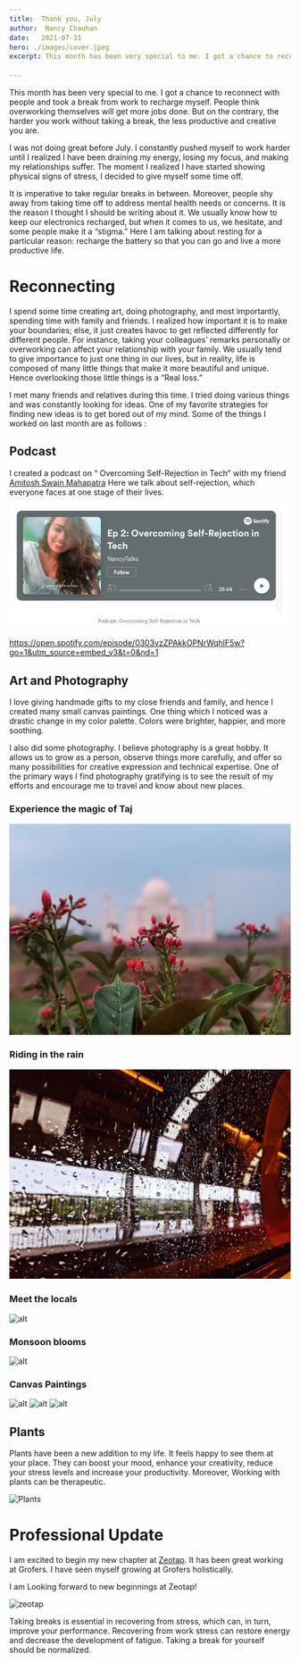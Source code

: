 ```yaml
---
title:  Thank you, July
author:  Nancy Chauhan
date:   2021-07-31
hero: ./images/cover.jpeg
excerpt: This month has been very special to me. I got a chance to reconnect with people and took a break from work to recharge myself. People think overworking themselves will get more jobs done. But on the contrary, the harder you work without taking a break, the less productive and creative you are.

---
```


This month has been very special to me. I got a chance to reconnect with people and took a break from work to recharge myself. People think overworking themselves will get more jobs done. But on the contrary, the harder you work without taking a break, the less productive and creative you are.

I was not doing great before July. I constantly pushed myself to work harder until I realized I have been draining my energy, losing my focus, and making my relationships suffer. The moment I realized I have started showing physical signs of stress, I decided to give myself some time off.

It is imperative to take regular breaks in between. Moreover, people shy away from taking time off to address mental health needs or concerns. It is the reason I thought I should be writing about it. We usually know how to keep our electronics recharged, but when it comes to us, we hesitate, and some people make it a “stigma.” Here I am talking about resting for a particular reason: recharge the battery so that you can go and live a more productive life.

# Reconnecting

I spend some time creating art, doing photography, and most importantly, spending time with family and friends. I realized how important it is to make your boundaries; else, it just creates havoc to get reflected differently for different people. For instance, taking your colleagues’ remarks personally or overworking can affect your relationship with your family. We usually tend to give importance to just one thing in our lives, but in reality, life is composed of many little things that make it more beautiful and unique. Hence overlooking those little things is a “Real loss.”

I met many friends and relatives during this time. I tried doing various things and was constantly looking for ideas. One of my favorite strategies for finding new ideas is to get bored out of my mind. Some of the things I worked on last month are as follows :

## Podcast

I created a podcast on “ Overcoming Self-Rejection in Tech” with my friend [Amitosh Swain Mahapatra](https://www.linkedin.com/in/amitosh-swain/)
Here we talk about self-rejection, which everyone faces at one stage of their lives.

![Podcast](./images/podcast.png) 

https://open.spotify.com/episode/0303vzZPAkkOPNrWqhlF5w?go=1&utm_source=embed_v3&t=0&nd=1 

## Art and Photography

I love giving handmade gifts to my close friends and family, and hence I created many small canvas paintings. One thing which I noticed was a drastic change in my color palette. Colors were brighter, happier, and more soothing.

I also did some photography. I believe photography is a great hobby. It allows us to grow as a person, observe things more carefully, and offer so many possibilities for creative expression and technical expertise. One of the primary ways I find photography gratifying is to see the result of my efforts and encourage me to travel and know about new places.

### Experience the magic of Taj
![alt](./images/taj.jpeg) 

### Riding in the rain
![alt](./images/ride.jpeg)

### Meet the locals 
![alt](https://miro.medium.com/max/8064/1*aOtfWzTJoqZXlO9JtwYzgQ.jpeg) 

### Monsoon blooms

![alt](https://miro.medium.com/max/4032/1*8HI15Dolp8pzM-LAR-q-CQ.jpeg)


### Canvas Paintings 

![alt](https://miro.medium.com/max/7276/1*biSWqDss-FEXyIAlAKmKHQ.jpeg) 
![alt](https://miro.medium.com/max/8064/1*B66nkLE5tbXsEYap6xl5ZQ.jpeg) 
![alt](https://miro.medium.com/max/8064/1*T4zLxxLRD-FZWtdZjK0Eig.jpeg)


## Plants
Plants have been a new addition to my life. It feels happy to see them at your place. They can boost your mood, enhance your creativity, reduce your stress levels and increase your productivity. Moreover, Working with plants can be therapeutic.

![Plants](https://miro.medium.com/max/1400/1*PvzTkGMFdZpWz4Sk9o6xTQ.jpeg)


# Professional Update

I am excited to begin my new chapter at [Zeotap](https://zeotap.com/company). It has been great working at Grofers. I have seen myself growing at Grofers holistically.

I am Looking forward to new beginnings at Zeotap!

![zeotap](https://miro.medium.com/max/700/1*o9voi7EJsGBtghnil6ovcw.jpeg)


Taking breaks is essential in recovering from stress, which can, in turn, improve your performance. Recovering from work stress can restore energy and decrease the development of fatigue. Taking a break for yourself should be normalized.

